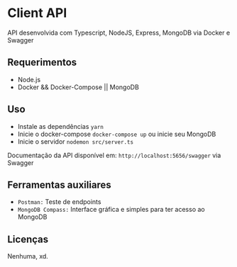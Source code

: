 # Client API

API desenvolvida com Typescript, NodeJS, Express, MongoDB via Docker e Swagger

## Requerimentos

-   Node.js
-   Docker && Docker-Compose || MongoDB

## Uso

-   Instale as dependências `yarn`
-   Inicie o docker-compose `docker-compose up` ou inicie seu MongoDB
-   Inicie o servidor `nodemon src/server.ts`

Documentação da API disponível em: `http://localhost:5656/swagger` via Swagger

## Ferramentas auxiliares

-   `Postman:` Teste de endpoints
-   `MongoDB Compass:` Interface gráfica e simples para ter acesso ao MongoDB

## Licenças

Nenhuma, xd.
